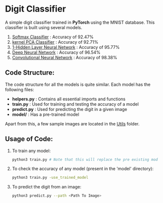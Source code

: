 # Digit Classifier

A simple digit classifier trained in **PyTorch** using the MNIST database. This classifier is built using several models.

1. [Softmax Classifier](https://github.com/amanraox/Digit-Classifier-ML-models/tree/master/models/Softmax) : Accuracy of 92.47%
2. [kernel PCA Classifier](https://github.com/amanraox/Digit-Classifier-ML-models/tree/master/models/kernelPCA) : Accuracy of 92.71%
3. [1-Hidden Layer Neural Network](https://github.com/amanraox/Digit-Classifier-ML-models/tree/master/models/NN) : Accuracy of 95.77%
4. [Deep Neural Network](https://github.com/amanraox/Digit-Classifier-ML-models/tree/master/models/DNN) : Accuracy of 96.54%
5. [Convolutional Neural Network](https://github.com/amanraox/Digit-Classifier-ML-models/tree/master/models/CNN) : Accuracy of 98.38% 

## Code Structure:

The code structure for all the models is quite similar. Each model has the following files:

- **helpers.py** : Contains all essential imports and functions
- **train.py** : Used for training and testing the accuracy of a model
- **predict.py** : Used for predicting the digit in a given image
- **model/** : Has a pre-trained model

Apart from this, a few sample images are located in the [Utils](https://github.com/amanraox/Digit-Classifier-ML-models/tree/main/utils) folder.

## Usage of Code:

1. To train any model:

   ```bash
   python3 train.py # Note that this will replace the pre existing model
   ```

2. To check the accuracy of any model (present in the 'model' directory):

   ```bash
   python3 train.py -use_trained_model
   ```

3. To predict the digit from an image:

   ```bash
   python3 predict.py --path <Path To Image>
   ```

